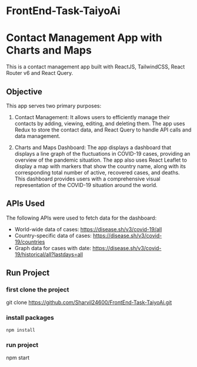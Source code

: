 # FrontEnd-Task-TaiyoAi

# Contact Management App with Charts and Maps

This is a contact management app built with ReactJS, TailwindCSS, React Router v6 and React Query.

## Objective

This app serves two primary purposes:

1. Contact Management: It allows users to efficiently manage their contacts by adding, viewing, editing, and deleting them. The app uses Redux to store the contact data, and React Query to handle API calls and data management.

2. Charts and Maps Dashboard: The app displays a dashboard that displays a line graph of the fluctuations in COVID-19 cases, providing an overview of the pandemic situation. The app also uses React Leaflet to display a map with markers that show the country name, along with its corresponding total number of active, recovered cases, and deaths. This dashboard provides users with a comprehensive visual representation of the COVID-19 situation around the world.

## APIs Used

The following APIs were used to fetch data for the dashboard:

- World-wide data of cases: https://disease.sh/v3/covid-19/all
- Country-specific data of cases: https://disease.sh/v3/covid-19/countries
- Graph data for cases with date: https://disease.sh/v3/covid-19/historical/all?lastdays=all


## Run Project
### first clone the project 
git clone  https://github.com/Sharvil24600/FrontEnd-Task-TaiyoAi.git
### install packages
    npm install
### run project
   npm start
